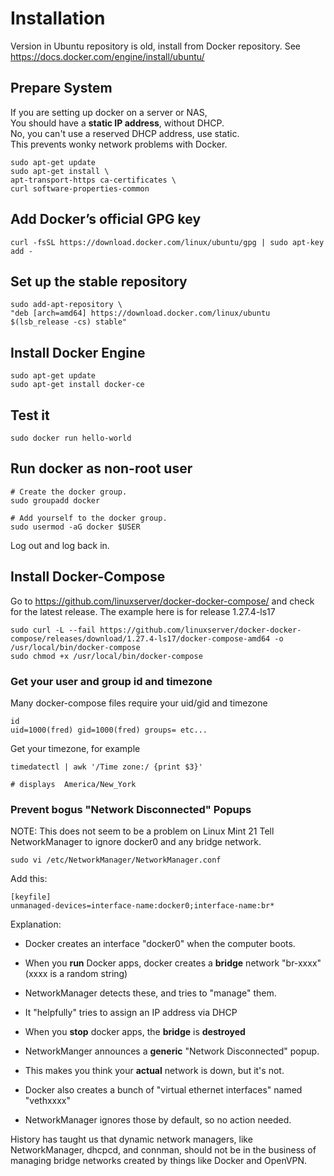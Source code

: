 # Installation

Version in Ubuntu repository is old, install from Docker repository. See
<https://docs.docker.com/engine/install/ubuntu/>


## Prepare System
If you are setting up docker on a server or NAS,  
You should have a **static IP address**, without DHCP.  
No, you can't use a reserved DHCP address, use static.  
This prevents wonky network problems with Docker.

    sudo apt-get update
    sudo apt-get install \
    apt-transport-https ca-certificates \
    curl software-properties-common

## Add Docker’s official GPG key
    curl -fsSL https://download.docker.com/linux/ubuntu/gpg | sudo apt-key add -

## Set up the stable repository
    sudo add-apt-repository \
    "deb [arch=amd64] https://download.docker.com/linux/ubuntu $(lsb_release -cs) stable"

## Install Docker Engine

    sudo apt-get update
    sudo apt-get install docker-ce

## Test it
    sudo docker run hello-world

## Run docker as non-root user

    # Create the docker group.
    sudo groupadd docker
    
    # Add yourself to the docker group.
    sudo usermod -aG docker $USER

Log out and log back in.

## Install Docker-Compose

Go to <https://github.com/linuxserver/docker-docker-compose/> and check
for the latest release. The example here is for release 1.27.4-ls17

    sudo curl -L --fail https://github.com/linuxserver/docker-docker-compose/releases/download/1.27.4-ls17/docker-compose-amd64 -o /usr/local/bin/docker-compose
    sudo chmod +x /usr/local/bin/docker-compose



### Get your user and group id and timezone
Many docker-compose files require your uid/gid and timezone

    id
    uid=1000(fred) gid=1000(fred) groups= etc...

Get your timezone, for example

    timedatectl | awk '/Time zone:/ {print $3}'
    
    # displays  America/New_York

### Prevent bogus "Network Disconnected" Popups
NOTE: This does not seem to be a problem on Linux Mint 21
Tell NetworkManager to ignore docker0 and any bridge network.

    sudo vi /etc/NetworkManager/NetworkManager.conf 

Add this:

    [keyfile]
    unmanaged-devices=interface-name:docker0;interface-name:br*

Explanation:

- Docker creates an interface "docker0" when the computer boots.
- When you **run** Docker apps, docker creates a **bridge** network
  "br-xxxx" (xxxx is a random string)
- NetworkManager detects these, and tries to "manage" them.
- It "helpfully" tries to assign an IP address via DHCP

- When you **stop** docker apps, the **bridge** is **destroyed**
- NetworkManger announces a **generic** "Network Disconnected" popup.
- This makes you think your **actual** network is down, but it's not.

- Docker also creates a bunch of "virtual ethernet interfaces" named
  "vethxxxx"
- NetworkManager ignores those by default, so no action needed.

History has taught us that dynamic network managers, like
NetworkManager, dhcpcd, and connman, should not be in the business of
managing bridge networks created by things like Docker and OpenVPN.
